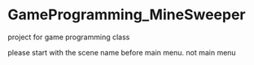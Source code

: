 # GameProgramming_MineSweeper
project for game programming class


please start with the scene name before main menu. not main menu
